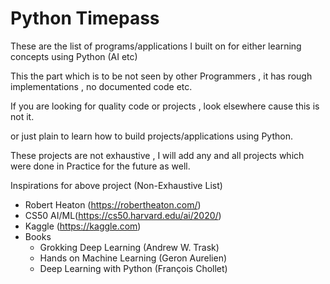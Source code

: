 # Python Timepass

These are the list of programs/applications I built on for either learning concepts using Python (AI etc)

This the part which is to be not seen by other Programmers , it has rough implementations , no documented code etc.

If you are looking for quality code or projects , look elsewhere cause this is not it.

or just plain to learn how to build projects/applications using Python.

These projects are not exhaustive , I will add any and all projects which were done in Practice for the future as well.

Inspirations for above project (Non-Exhaustive List)
- Robert Heaton (https://robertheaton.com/)
- CS50 AI/ML(https://cs50.harvard.edu/ai/2020/)
- Kaggle (https://kaggle.com)
- Books
	- Grokking Deep Learning (Andrew W. Trask)
	- Hands on Machine Learning (Geron Aurelien)
	- Deep Learning with Python (François Chollet)

